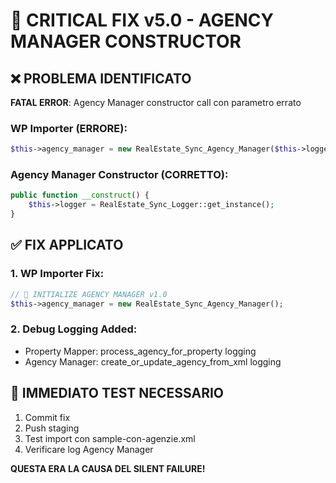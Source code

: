 # 🚨 CRITICAL FIX v5.0 - AGENCY MANAGER CONSTRUCTOR

## ❌ PROBLEMA IDENTIFICATO
**FATAL ERROR**: Agency Manager constructor call con parametro errato

### WP Importer (ERRORE):
```php
$this->agency_manager = new RealEstate_Sync_Agency_Manager($this->logger);
```

### Agency Manager Constructor (CORRETTO):
```php
public function __construct() {
    $this->logger = RealEstate_Sync_Logger::get_instance();
}
```

## ✅ FIX APPLICATO

### 1. WP Importer Fix:
```php
// 🏢 INITIALIZE AGENCY MANAGER v1.0
$this->agency_manager = new RealEstate_Sync_Agency_Manager();
```

### 2. Debug Logging Added:
- Property Mapper: process_agency_for_property logging
- Agency Manager: create_or_update_agency_from_xml logging

## 🎯 IMMEDIATO TEST NECESSARIO
1. Commit fix
2. Push staging
3. Test import con sample-con-agenzie.xml
4. Verificare log Agency Manager

**QUESTA ERA LA CAUSA DEL SILENT FAILURE!**
